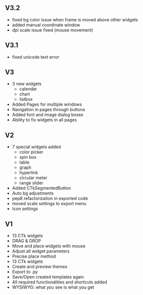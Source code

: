 ## V3.2
- fixed bg color issue when frame is moved above other widgets
- added manual coordinate window
- dpi scale issue fixed (mouse movement)

## V3.1
- fixed unicode text error

## V3
- 3 new widgets
  - calendar
  - chart
  - listbox
- Added Pages for multiple windows
- Navigation in pages through buttons
- Added font and image dialog boxes
- Ability to fix widgets in all pages

## V2 
- 7 special widgets added
   - color picker
   - spin box
   - table
   - graph
   - hyperlink
   - circular meter
   - range slider
- Added CTkSegmentedButton
- Auto bg adjustments
- pep8 refactorization in exported code
- moved scale settings to export menu
- Icon settings
  
## V1
- 13 CTk widgets
- DRAG & DROP
- Move and place widgets with mouse
- Adjust all widget parameters
- Precise place method
- 13 CTk widgets 
- Create and preview themes
- Export to .py
- Save/Open created templates again
- All required functionalities and shortcuts added
- WYSIWYG: what you see is what you get
